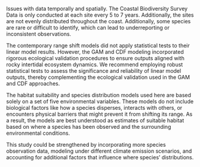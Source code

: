 Issues with data temporally and spatially. The Coastal Biodiversity Survey Data is only conducted at each site every 5 to 7 years. Additionally, the sites are not evenly distributed throughout the coast. Additionally, some species are rare or difficult to identify, which can lead to underreporting or inconsistent observations.

The contemporary range shift models did not apply statistical tests to their linear model results. However, the GAM and CDF modeling incorporated rigorous ecological validation procedures to ensure outputs aligned with rocky intertidal ecosystem dynamics. We recommend employing robust statistical tests to assess the significance and reliability of linear model outputs, thereby complementing the ecological validation used in the GAM and CDF approaches.

The habitat suitability and species distribution models used here are based solely on a set of five environmental variables. These models do not include biological factors like how a species disperses, interacts with others, or encounters physical barriers that might prevent it from shifting its range. As a result, the models are best understood as estimates of suitable habitat based on where a species has been observed and the surrounding environmental conditions.

This study could be strengthened by incorporating more species observation data, modeling under different climate emission scenarios, and accounting for additional factors that influence where species’ distributions.